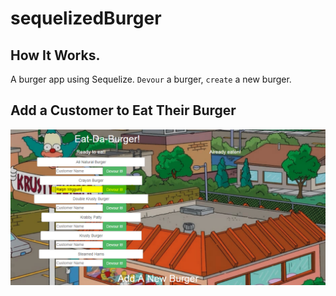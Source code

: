 # sequelizedBurger

## How It Works.
A burger app using Sequelize. `Devour` a burger, `create` a new burger. 

## Add a Customer to Eat Their Burger
![alt text](./public/assets/images/addCustomer.png "Add A User")

